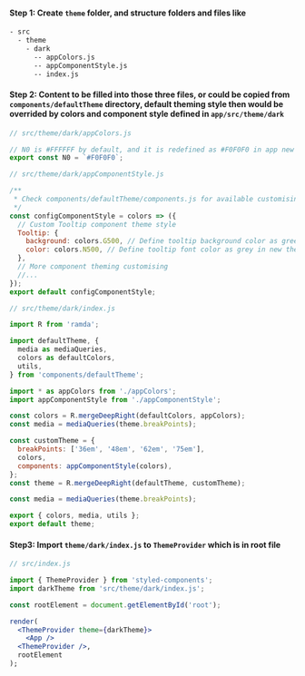 #### Step 1: Create `theme` folder, and structure folders and files like

```bash
- src
  - theme
    - dark
      -- appColors.js
      -- appComponentStyle.js
      -- index.js
```

#### Step 2: Content to be filled into those three files, or could be copied from `components/defaultTheme` directory, default theming style then would be overrided by colors and component style defined in `app/src/theme/dark`

```jsx static
// src/theme/dark/appColors.js

// N0 is #FFFFFF by default, and it is redefined as #F0F0F0 in app new theme here
export const N0 = `#F0F0F0`;
```

```jsx static
// src/theme/dark/appComponentStyle.js

/**
 * Check components/defaultTheme/components.js for available customising options
 */
const configComponentStyle = colors => ({
  // Custom Tooltip component theme style
  Tooltip: {
    background: colors.G500, // Define tooltip background color as green in new theme
    color: colors.N500, // Define tooltip font color as grey in new theme
  },
  // More component theming customising
  //...
});
export default configComponentStyle;
```

```js static
// src/theme/dark/index.js

import R from 'ramda';

import defaultTheme, {
  media as mediaQueries,
  colors as defaultColors,
  utils,
} from 'components/defaultTheme';

import * as appColors from './appColors';
import appComponentStyle from './appComponentStyle';

const colors = R.mergeDeepRight(defaultColors, appColors);
const media = mediaQueries(theme.breakPoints);

const customTheme = {
  breakPoints: ['36em', '48em', '62em', '75em'],
  colors,
  components: appComponentStyle(colors),
};
const theme = R.mergeDeepRight(defaultTheme, customTheme);

const media = mediaQueries(theme.breakPoints);

export { colors, media, utils };
export default theme;
```

#### Step3: Import `theme/dark/index.js` to `ThemeProvider` which is in root file

```jsx static
// src/index.js

import { ThemeProvider } from 'styled-components';
import darkTheme from 'src/theme/dark/index.js';

const rootElement = document.getElementById('root');

render(
  <ThemeProvider theme={darkTheme}>
    <App />
  <ThemeProvider />,
  rootElement
);
```
